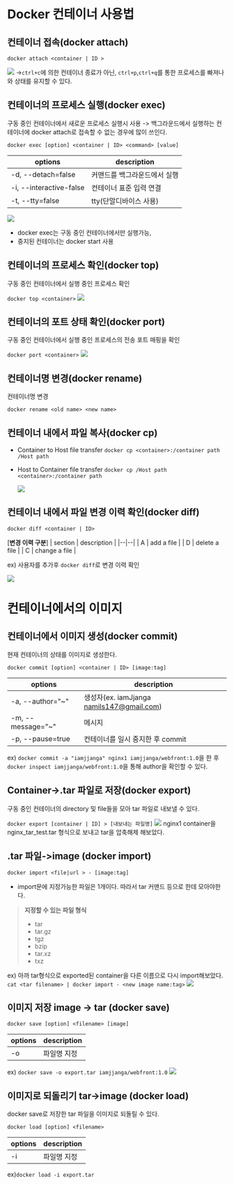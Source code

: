 ﻿# Docker 컨테이너 사용법
## 컨테이너 접속(docker attach)

```
docker attach <container | ID >
```

![](https://lh3.googleusercontent.com/7fEBG0xN4PQQgapfK9jPBmXDNZTpRIWaQT-rFxV18m5ZfLxdTM1OGOy6vZ9N91ySfd7ty3HSNwXpyIxXCojpy7ri4syr0Io43LvGNTvJJFqcGQI2xO6oHXz23nWpUyijr-jmCgsg7N2U1dquz4Cq--76bYN0GtzxnWlVqNd1jJTwIhLz2QcGe00gNjbFTYYgCJzDqxyNPOTNxZ1kTeKRYwjehinpFmWuvZC0G26PkVwVtX6UqYHJvIiuszEsrOxCaKeiYu551n_tkYNgA6qt_D8_ThXZYQCVpatqfJp7gxEkDFLFik_P_r29iCKV5HlueWpxtghsloj2Zr67sdyBlIySC6P19pqYuQZSRiw_cFSIiSWLkXHYuhTIUV09QV-mLIkZ4NNXDphQdTwjNnETjlOP7t6LwM7tFXYTSYwx-jIXk4dSPbm1QE98LYmIIq3SRgolNqAQYqVP5_t2GpRg2K50Fp-slok8jwCQ8dVSlNUqSRqzgTQ8VwQGpChlL9NsTIbhhRn0uXu2D1v11zGD92ElPZMGuQBlIlafbjH1gpxwN9weT-aPfS8otQFAtonDV4y5ZtMERIbSkpVSd3FXVgvi9CTAhJeB0AxZpWi-eqvt9KCc4c1mVfHZFGrxojs156LvYJJ-vlKdJJyTTz-2V5jUIDd17sN4zGTnKNfhd_Py3e0HfCWeQZ2DgO52SomYdmyRsog0dNsdKq169alHud4S=w952-h193-no)
->`ctrl+c`에 의한 컨테이너 종료가 아닌, `ctrl+p`,`ctrl+q`를 통한 프로세스를 빠져나와 상태를 유지할 수 있다.

## 컨테이너의 프로세스 실행(docker exec)
구동 중인 컨테이너에서 새로운 프로세스 실행시 사용
-> 백그라운드에서 실행하는 컨테이너에 docker attach로 접속할 수 없는 경우에 많이 쓰인다.

```
docker exec [option] <container | ID> <command> [value]
```
| options | description |
|--|--|
| -d, --detach=false | 커맨드를 백그라운드에서 실행 |
| -i, --interactive-false | 컨테이너 표준 입력 연결 |
| -t, --tty=false | tty(단말디바이스 사용) |

![](https://lh3.googleusercontent.com/bF8taugnPoV4Mp-9vj8zMjPF3nF4x_aLJel0U5pOm8jn9icu48zTxYXgZ0G7Av8V7oc19CTP5RUstcQHl56wIB7FJzOoTbkXg-NB61PMSsb8TjVcnAa7_VYa7snxU62vd1lSAAkcP7S-lHY1oWclLzI0OopOKRkco-14-yhsIRD_lGCmBHnnzhVHaGLezWi-AHdTn4d_9b_Q-lP8WMdtOOUElwk9C30h5K9pKmxzy_T4A06eLO4Q2xf1vguHVg9UnRvv0fFjUOqEscxNqOt2goqlhTJ5gtTgS6ul0dSj25fTBOMk3LwZWPAlSbvWHLOXWMejsZjOTnHAZ37-kYxqJq_C-RcLDRKg78Y0hlqyQ4IPcW3J6qJ4PXCiWsPn1_p0HQAsySPdL2qdHQ154ZILutDoM0v-sGxcSAupaqCVoHBpdeZlhOHsCIGbd5jnmOsxdsXhHWbbRd0xQxSn3lpurIj8kiOHGys50eP7rFsvz76xOTThAr90UojAfOZUQlyVTQcfmeGbp0AXqWFi5DvZZYvP8pcHJkJSEzukQYh3YP2C60nHKvoxmxprXPfh02AVFsmMaw9xgYqNI-_dvimKylrIRirMLPKBuMHmJAi56HlPW9mNBUcScenX65D-yU-J0XrkaJ5F_CvTbMbbuZ5BxyJjfoX-YA2F7gQH-SbxlK5bLlIW7fx4h4H6vTJnG2sDJMz1StRQAAG79pYre-N5Mpy1=w952-h183-no)
- docker exec는 구동 중인 컨테이너에서만 실행가능,
- 중지된 컨테이너는 docker start 사용

## 컨테이너의 프로세스 확인(docker top)
구동 중인 컨테이너에서 실행 중인 프로세스 확인

`docker top <container>`
![](https://lh3.googleusercontent.com/kpCiV3R3FL3yAKMRbx7zDSCTzRidcHY3Mm5sQQ-eedIMh-StGXdYbPW8AaZ4NTHMMzm8diXqevpt3447uONHdMiuWNdgw8P7mknpCMY71l757qFSRiSGE5oMIqjgUv6EMK8W_aVNlKxFyzpOPUb6s9nMkPlr48CasPm0KccSDI6IlYNx7bGgnknoPJqwfrfsMuDXADCaervWbyRog8_R9_pG8gn2_k55hu2FdUgtrbyEVQVfSqc80vyqtg3iodDlac6F_2vREoDvpr6XxtTtMpyH_j9moGRellMG7qKzz7FDd1bI3JIPUriefipcpiTEj77ICaZqwwr7prhSKfIYZoFeksCPqFTNl3XR3dzO4G72mj3XTi9jFpt35tO4mTZo4hmosWbJaVI363neCeGDR9jzwU0lVUREm30y1K1Y885i_oVTKp7VNLNRJCMUnRh6jLxcW9J8C_GIqxEqfLPHx-4MRxaR4It86mWVpUbq6qgOiEjtYf0Cgqg1icQ7reHecMk22YgTmNlBTtIgI_ZgKBOaYGYUmALqKmsju7kJOgNtobRAHshQUMaDTKcgBWrPlIzV8q5zkzSJ4rwVnbtENpq_n2MHLqsxz1aO_Ig4Gg2jQOez3RZBpN36XQlQFEm32RtS4BawuhunrnWkV-L7BGN6o5bdHGCR93A_5R5VOsS1DCJGdzQB7uiwuOrYBJPeZjqD1xe33wPkM3oCyEwF_aJ8=w1611-h93-no)

## 컨테이너의 포트 상태 확인(docker port)

구동 중인 컨테이너에서 실행 중인 프로세스의 전송 포트 매핑을 확인

`docker port <container>`
![](https://lh3.googleusercontent.com/k9qJOXNbi80ydiBUkJSyHzQCh9RPKzCrXtgG_hLGfgDiUf1bfaR7bPSOtnch42wWpXxGML6DJsLfYxxwguIkNCnbyP1sySHFkOKR5nl_2rg64sNQp38VYEeR1Rmn3UGl70zoACQnbns_6mnXr7v8A-8Rmge_KsihlQBjlRyU360UT7y-lmCBDqvPO4d2ou8QazCEjZX7Tzo1MLX92HcxI8FGrQNBofvlTd1TS39sPU-N843hysUIKHQxFeANS0zs4ayM_DoKIbN-_t1mSuAuUuAPYZJRPozQPvc6O70BaG7mynJbypLTgaw9BdOcQhJOnsjM_5fN349I41org1l-HZ_Zwe8MXItJD6lJ80iXH34qN4ZqxmAuivkxL4vQMbe5tsTGPrLk-sQFYKZiMfaYxkUHZ6W1OfCZJZPyRHhqJdVt_iXbObN-kBiRktXZpjikORrlZD-beUKDR9-OmsgdKtL7-rMrKG1ZVeip7dy63gFriplcosE7vOaPbMvTrtmH29cC-UE7u8A9GniOXXVkJsPG18FACRckJfpqsZAnNnq3rGEqisDsHVi67NjLJEEuP-ZErS2lhmb3Q-jnQLB5VHEXZWc06f8fuoHbce37tGCeJmpS3xmEl9VZkUN4vRPGWWvIwEIoYpaPnzMor8b4HQV0r9oSWDw3oLjh5_SSTOr3T4IcpCpEjCKBUU0LLX77bGLz9VA9PxgPlxOnclnT1A9X=w1308-h202-no)

## 컨테이너명 변경(docker rename)

컨테이너명 변경

```
docker rename <old name> <new name>
```

## 컨테이너 내에서 파일 복사(docker cp)
- Container to Host file transfer
`docker cp <container>:/container path /Host path`

- Host to Container file transfer
`docker cp /Host path <container>:/container path`

	![](https://lh3.googleusercontent.com/2PQlDc-qfCMR5bc_y2Ugrcy4XUKoPRlQbV8PakqXCMN4cAezs_ImSg_KuAyMk9osJylxsErWqpJOMgVQW-KG4pmZ6B53MMIWoNB1vrfyCKzUqwSZOzgidw283up_UtM_yzFdNh537_CdPjEwBOJVVyyRnwLKdrnR3ujDNR9lpUloCsBaySVN4-KtPi0pRbhq3aTv9AuDkC6aJArJDTc-svpkCpt6u3LdKiPt4i8Dzmv08q16fPbyYTjlTDCCIXzpvhVlkpSRN9Y5c3ec5uVeodRxFBDSHkG9CzSaFJ_J3MsrCIDGfB8foK1I5k43WGPejWmFTzOsShC3ZU2NXZ5txWG6PApfQy57uAlGa7f46YlTOqTRQC3L4gZZIxQoPRGaBhe1EeqvP3VEND6ZJOHG1i4j7O9KDMeIYq03fvr6ZHCNXX6LowauTTgMMqtw60IlQABga3sKX8Xu-0ZY2GXQ5K-rmkyyDAuR-_opNx1ep9jcMAAbOARAOBwCd6DpYBNHlbUOYzrXafH-nn_wUxJBMjdGuSwSX5bohXsKoHygHDuYlMZ7gCbeYnn3TCj9xhd2pyireRBKde_JPG36adv8hHa1g8lvmwf8xUZA7Yabz2YprN0q-jgKJM23BhRaHeuVjD-BAZ7LhDp9QzOD3stWk8Cj9kGpJCgE-evraMPrAOPSA39ZMnJniJpVmxdPcvqX1n9dpTjp2mzE4pT7uVS6pq7-=w672-h387-no)

## 컨테이너 내에서 파일 변경 이력 확인(docker diff)

```
docker diff <container | ID>
```

[**변경 이력 구분**]
| section | description |
|--|--|
| A | add a file |
| D | delete a file |
| C | change a file |

ex) 사용자를 추가후 `docker diff`로 변경 이력 확인

![](https://lh3.googleusercontent.com/GLvxgag99ICeSA0o62lpfERc90uAnq4b8J39Y3_sA389X8QLd8dmriT2K3DsjdWAVJz4pgxlIeS8jk0ymuqORQ0lXzK98zHV2fON5GkeI0lrxwXzplyNwgX6sljc54kUC07tOG6L3qtr64X3SgkhHfzs46Dyrz_KeKp9HirprECjxPAepzYMjAYqQDR1F6m2xlFkmPg7WaXVlPeHUcknaF5B9h87gFz6rrAECPyPryqvbEb1zK8jRGt9cxK107ERdAIHBiIAx0y0nYvE3hMyZ5-SCp1jAn87z1wgp8RAwzfb7RuTL-c4do91DADinx_s-NlhJjsG72PIMfYtfHioKjtrPA4MjZiVdpYhF2BV7736PwSpEHsEKdDpwwvjfryQEInkH-dlv-l3I908YO_0m6JRAzLMFDZvr3to2R6W2tdIqPs4IHpz6QElkxnFRVL_22WxB-h7xZmBs_vcK5e5OJqkntE2vFNpHg5prAIE8DRS07Fbi4kAgc-g9pEEjRN9VtDTRA60Nq95z97rqRPduZ0fufgL1cMqCg60htU8Zh80pSApIKtnHBr9-Q9kG8xc_WMA74aU-4FFVDDxGJ5YqKBtT248C0lIM1mL3wDT3ToLbRwabJtct2NrYkq9jEgklQr6f7VjfwjGQhheWvbvxuOw15rTUigo7Nc3o7qmn34kKIDAdjZXri9YjdA8WWw--AenSHcjzShy3LAFz71mt59Z=w417-h524-no)

# 컨테이너에서의 이미지
## 컨테이너에서 이미지 생성(docker commit)

현재 컨테이너의 상태를 이미지로 생성한다.

```
docker commit [option] <container | ID> [image:tag]
```

| options | description |
|--|--|
| -a, --author="~" | 생성자(ex. iamJjanga <namils147@gmail.com>) |
| -m, --message="~" | 메시지 |
| -p, --pause=true | 컨테이너를 일시 중지한 후 commit |

ex)
`docker commit -a "iamjjanga" nginx1 iamjjanga/webfront:1.0`을 한 후
`docker inspect iamjjanga/webfront:1.0`을 통해 author을 확인할 수 있다.

## Container->.tar 파일로 저장(docker export)
구동 중인 컨테이너의 directory 및 file들을 모아 tar 파일로 내보낼 수 있다.

`docker export [container | ID] > [내보내는 파일명]`
![](https://lh3.googleusercontent.com/JCZOCElAEAb9XfqVHUqLGi0yAGNMD-Ido0HBxpFNzOnwFks_4aKq5Z2shhkag7TJ4L9yi3uTw9e1XoxCLEJt6qAk_6GiZIdsx8FceQfnaP88HZvRNbDNi9XwLgtrwxTZdHcmMSR5NHuExrEEHnqVmTQ1Bkdgv8ytPXIIHS5HUTGcAvpJTgLq6ZOGeidjk_ai9KchNEUzYSzoxSuGNuEwmdG5TtKwl-8xar1CStH3XKnlS1PS52F7b0yyHjEFcqcMREh2cCDJqtB20sQBRhY_eLMmsntCHUq3mL4o6Hi2q4v1wOKZ7jF4_AZ1EPHdiCyaqShcCttZ5VlCXDeuLVzvjzKJyLxGDtX_oJ3XeYzgK3akruGPKbHzrVSL_y778QEwc7gE86sLNZXa8w5E7V5mNVzFZC6bBZb3e6DrXtQk8BSFXXbcFG3PVa38rc99NiHyASO-ZvvTKsLo1pM4aWRSbw3qB7ZcuCsJEl_SgoEMpKAJvtd2CFyfIhsFr231XkjY1PtdbAyIsvshiU_IUjVgo2UH3infjbrkoijZRzf-oYhZQG9TnF-BJJZ88nJISIfGxssVVX5FuENPOzLkv4Vf4pU29Pq3Vu7sckYg7_bPU9jD3oyc-JGnEfm85nbzA2cMY2zDMmlDzI-s65gkY3jlD5VKQfnztv3NTnj-NosQDF2eCP-TMAtZlmqkX63Xm4qfC2SXHnMQF_EMzxucXm6VJ_xV=w1328-h454-no)
nginx1 container을 nginx_tar_test.tar 형식으로 보내고 tar을 압축해제 해보았다.

## .tar 파일->image (docker import)

```
docker import <file|url > - [image:tag]
```

- import문에 지정가능한 파일은 1개이다. 따라서 tar 커맨드 등으로 한데 모아야한다.

> **지정할 수 있는 파일 형식**
> - tar
> - tar.gz
> - tgz
> - bzip
> - tar.xz
> - txz

ex)
아까 tar형식으로 exported된 container을 다른 이름으로 다시 import해보았다.
`cat <tar filename> | docker import - <new image name:tag>`
![](https://lh3.googleusercontent.com/FzEUjh1YnccW3PJEcui0T6_JLRy3E6k_GP8jDU9EjINP6Mvu0lC861_Ihz46a7TMyg7P52YtGmNOYuOfzfRW06sP717Zb0LBz4TF4znqZSHegc9TgDr6z9qvWTcoU4deAoTAt3X6DYgvS5GAwuBVXF5WkowP7rbz3surT6_MhiNvtE9A-ksguakRJQ1r01dvXOOIlr-lTdSuNNLN0lu6pgc7_5GHP-YwyOfm9vtjVsjI6ZWpUv1mT0k268kJF5iTa7aD5_BCBegI1aP68xL25qPyCDWK5wftnH81K9qUW-xr1nUhtk-QfcJ6EqnvcBkmNhpie_qzzkOdE9EvYGA7dmBF9aoIE1iE98s8qVxb4CGPukBjj5OynoTukGrtYwyKAMxPk-NSx5cGlJq9lwMdU0FqzJWPtsLjYh_7Oo406q-clb5UW2qyvGhkNBQChtc_Yz3KSNdOtdO_Rnuz2RZFkEoUpjPvtDfMkSqakvGi-TeI9Kq5yoF8bqzCMbZO_CXbefejxFhDBIOB12_f4POCXbuLLLHe2bcJz_KJSD_ahF2u-wX_P98ew2U4v3Lib9keKCWOffWdIlSWSwILT8hdKoXvjUHX7UW9Z915sVHUc4jys4g1sl3P7XdqpVb0_lSascUuXK4VOuVVENmkdEm5uSUsrRz1XxDo_h6ApAXGYNRJuGLELdHrUy3EGDz3jBcg0DcbUDrwNOkvpxa8I-7xklSY=w937-h315-no)

## 이미지 저장 image -> tar (docker save)

```
docker save [option] <filename> [image]
```

| options | description |
|--|--|
| -o | 파일명 지정 |

ex) `docker save -o export.tar iamjjanga/webfront:1.0`
![](https://lh3.googleusercontent.com/_KTZd_tdXmzwMOMDMGkPG2mds023_gM4rUU3CxwCb0rLWhuQcmoPGTHyIXZIDQpZR0VNtxfPfE8cNXb5XS1LT1sr-MYe0Sa5OiavqcMjYfYeQJoBPaYcIEZyUkDzMaZRNx18S_5rtgORnhxSBTiPv4EQGfMbBJycyWMBxan-uX0kneCfaSyi4DEu6FVu49RN6d316CxDAk7h9wbgA3jK8ht9eV66w-soRLBwZCa6Aq0NKbNE8aV1XmvhF08hPiu3xp2U7XeuhuosygXhGx5w6l9bFyI0rdlu_7EtJtPQpc0PGQ3HD1L0YHIhWpDPDQJtafrlBMpSLQX77Tn7Vpi4Nj_I0yJ1GhLlh02ED_D9fYlHnZqjjJ-LH26bXbfa3ufGAjvecO6CrMKb8tNgOMBNSCN-_o536Nbvu5wSbeUjYtVIxcu10I8v1GpV9bfn7fTAkj136TRQrByDwcVWC34Uc07-QIOMQUUKuUXvTMecEG7QAw-m_P1Dcf19JCRJ7vLzP1TR9u4Vdx63iwT6YPmf6B24XrHwNkYorZlADNorUEGhr4qg0SUpbWtl692kBVUpvrh16OZ_Quz1WlW2ZqfV4VoSqGazZPMz2LDnQW-wRBlAICuhK5p6DbacuzLJ-ftW4hRq10ChYx9_pELTsVXtBiL9nuR_Nxgx_TG1xDc053Dr-gyF6glhrc4J4AVuQLVMTvz9kFeZHZKamqzTV1yrHMZC=w896-h314-no)

## 이미지로 되돌리기 tar->image (docker load)

docker save로 저장한 tar 파일을 이미지로 되돌릴 수 있다.

```
docker load [option] <filename>
```

| options | description |
|--|--|
| -i | 파일명 지정 |

ex)`docker load -i export.tar`


